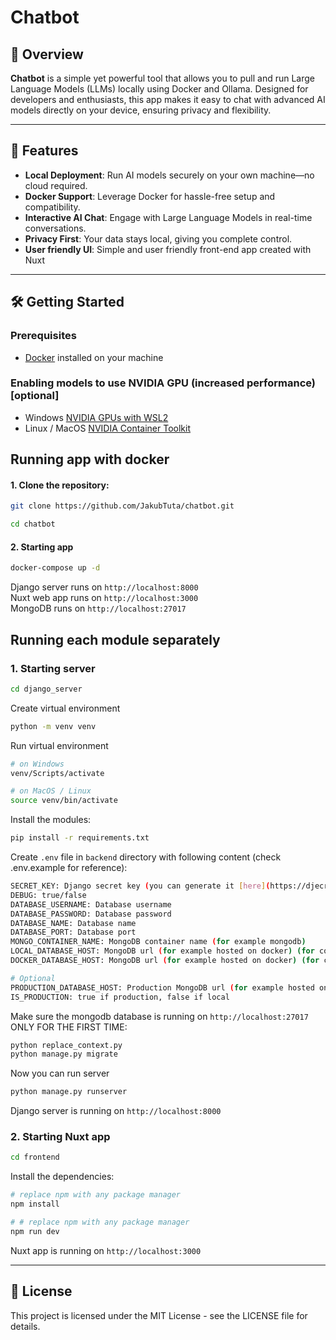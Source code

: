 # Chatbot

## 🚀 Overview

**Chatbot** is a simple yet powerful tool that allows you to pull and run Large Language Models (LLMs) locally using Docker and Ollama. Designed for developers and enthusiasts, this app makes it easy to chat with advanced AI models directly on your device, ensuring privacy and flexibility.

---

## 🌟 Features

- **Local Deployment**: Run AI models securely on your own machine—no cloud required.
- **Docker Support**: Leverage Docker for hassle-free setup and compatibility.
- **Interactive AI Chat**: Engage with Large Language Models in real-time conversations.
- **Privacy First**: Your data stays local, giving you complete control.
- **User friendly UI**: Simple and user friendly front-end app created with Nuxt

---

## 🛠️ Getting Started

### Prerequisites

- [Docker](https://www.docker.com/) installed on your machine

### Enabling models to use NVIDIA GPU (increased performance) [optional]

- Windows [NVIDIA GPUs with WSL2](https://docs.docker.com/desktop/features/gpu/)
- Linux / MacOS [NVIDIA Container Toolkit](https://docs.nvidia.com/datacenter/cloud-native/container-toolkit/latest/install-guide.html#installation)

## Running app with docker

#### 1. Clone the repository:

```bash
git clone https://github.com/JakubTuta/chatbot.git

cd chatbot
```

#### 2. Starting app

```bash
docker-compose up -d
```

Django server runs on `http://localhost:8000` \
Nuxt web app runs on `http://localhost:3000` \
MongoDB runs on `http://localhost:27017`

## Running each module separately

### 1. Starting server

```bash
cd django_server
```

Create virtual environment

```bash
python -m venv venv
```

Run virtual environment

```bash
# on Windows
venv/Scripts/activate

# on MacOS / Linux
source venv/bin/activate
```

Install the modules:

```bash
pip install -r requirements.txt
```

Create `.env` file in `backend` directory with following content (check .env.example for reference):

```bash
SECRET_KEY: Django secret key (you can generate it [here](https://djecrety.ir/))
DEBUG: true/false
DATABASE_USERNAME: Database username
DATABASE_PASSWORD: Database password
DATABASE_NAME: Database name
DATABASE_PORT: Database port
MONGO_CONTAINER_NAME: MongoDB container name (for example mongodb)
LOCAL_DATABASE_HOST: MongoDB url (for example hosted on docker) (for communication between local and docker)
DOCKER_DATABASE_HOST: MongoDB url (for example hosted on docker) (for communication between docker and docker)

# Optional
PRODUCTION_DATABASE_HOST: Production MongoDB url (for example hosted on mongodb atlas)
IS_PRODUCTION: true if production, false if local
```

Make sure the mongodb database is running on `http://localhost:27017` \
ONLY FOR THE FIRST TIME:

```bash
python replace_context.py
python manage.py migrate
```

Now you can run server

```bash
python manage.py runserver
```

Django server is running on `http://localhost:8000`

### 2. Starting Nuxt app

```bash
cd frontend
```

Install the dependencies:

```bash
# replace npm with any package manager
npm install
```

```bash
# # replace npm with any package manager
npm run dev
```

Nuxt app is running on `http://localhost:3000`

---

## 📄 License

This project is licensed under the MIT License - see the LICENSE file for details.